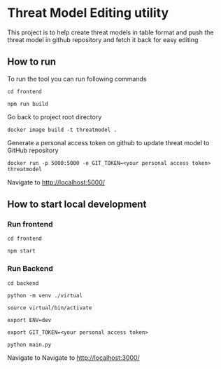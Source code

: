 # Threat Model Editing utility

This project is to help create threat models in table format and push the threat model in github repository and fetch it back for easy editing

## How to run

To run the tool you can run following commands

`cd frontend`

`npm run build`

Go back to project root directory

`docker image build -t threatmodel .`

Generate a personal access token on github to update threat model to GitHub repository

`docker run -p 5000:5000 -e GIT_TOKEN=<your personal access token> threatmodel`

Navigate to [http://localhost:5000/](http://localhost:5000/)

## How to start local development

### Run frontend

`cd frontend`

`npm start`

### Run Backend

`cd backend`

`python -m venv ./virtual`

`source virtual/bin/activate`

`export ENV=dev`

`export GIT_TOKEN=<your personal access token>`

`python main.py`

Navigate to Navigate to [http://localhost:3000/](http://localhost:3000/)
